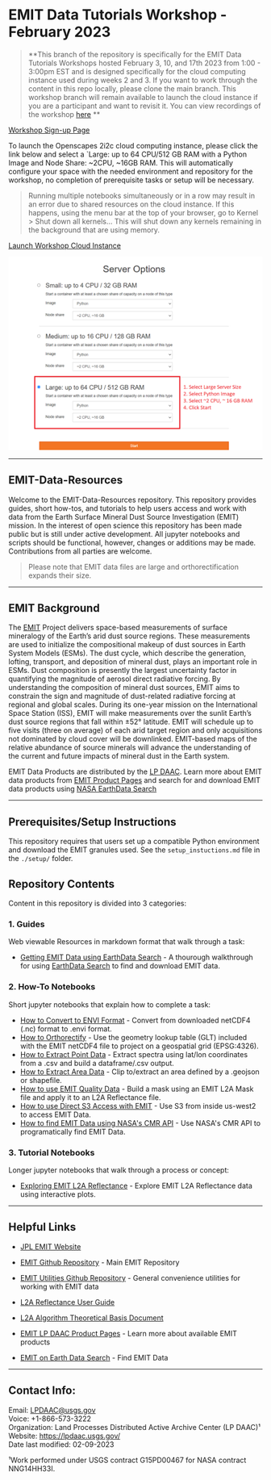 # EMIT Data Tutorials Workshop - February 2023

>**This branch of the repository is specifically for the EMIT Data Tutorials Workshops hosted February 3, 10, and 17th 2023 from 1:00 - 3:00pm EST and is designed specifically for the cloud computing instance used during weeks 2 and 3. If you want to work through the content in this repo locally, please clone the main branch. This workshop branch will remain available to launch the cloud instance if you are a participant and want to revisit it. You can view recordings of the workshop [here](https://www.youtube.com/playlist?list=PLO2yB4LGNlWrC5NdxeHMxyAxdwQhSypXe) **

[Workshop Sign-up Page](https://tinyurl.com/2tp3cx3t)

To launch the Openscapes 2i2c cloud computing instance, please click the link below and select a `Large: up to 64 CPU/512 GB RAM with a Python Image and Node Share: ~2CPU, ~16GB RAM. This will automatically configure your space with the needed environment and repository for the workshop, no completion of prerequisite tasks or setup will be necessary.

> Running multiple notebooks simultaneously or in a row may result in an error due to shared resources on the cloud instance. If this happens, using the menu bar at the top of your browser, go to Kernel > Shut down all kernels... This will shut down any kernels remaining in the background that are using memory.

[Launch Workshop Cloud Instance](https://openscapes.2i2c.cloud/hub/user-redirect/git-pull?repo=https%3A%2F%2Fgithub.com%2Fnasa%2FEMIT-Data-Resources&urlpath=lab%2Ftree%2FEMIT-Data-Resources%2F&branch=emit_workshop_feb2023)  

![Server Selection Figure](./data/figures/server_selection.png)

---  

## EMIT-Data-Resources  

Welcome to the EMIT-Data-Resources repository. This repository provides guides, short how-tos, and tutorials to help users access and work with data from the Earth Surface Mineral Dust Source Investigation (EMIT) mission. In the interest of open science this repository has been made public but is still under active development. All jupyter notebooks and scripts should be functional, however, changes or additions may be made. Contributions from all parties are welcome.

> Please note that EMIT data files are large and orthorectification expands their size.  

---

## EMIT Background  

The [EMIT](https://earth.jpl.nasa.gov/emit/) Project delivers space-based measurements of surface mineralogy of the Earth’s arid dust source regions. These measurements are used to initialize the compositional makeup of dust sources in Earth System Models (ESMs). The dust cycle, which describe the generation, lofting, transport, and deposition of mineral dust, plays an important role in ESMs.  Dust composition is presently the largest uncertainty factor in quantifying the magnitude of aerosol direct radiative forcing.  By understanding the composition of mineral dust sources, EMIT aims to constrain the sign and magnitude of dust-related radiative forcing at regional and global scales. During its one-year mission on the International Space Station (ISS), EMIT will make measurements over the sunlit Earth’s dust source regions that fall within ±52° latitude. EMIT will schedule up to five visits (three on average) of each arid target region and only acquisitions not dominated by cloud cover will be downlinked. EMIT-based maps of the relative abundance of source minerals will advance the understanding of the current and future impacts of mineral dust in the Earth system.  

EMIT Data Products are distributed by the [LP DAAC](https://lpdaac.usgs.gov/). Learn more about EMIT data products from [EMIT Product Pages](https://lpdaac.usgs.gov/product_search/?query=emit&status=Operational&view=cards&sort=title) and search for and download EMIT data products using [NASA EarthData Search](https://search.earthdata.nasa.gov/search?q=%22EMIT%22)

---

## Prerequisites/Setup Instructions

This repository requires that users set up a compatible Python environment and download the EMIT granules used. See the `setup_instuctions.md` file in the `./setup/` folder.

## Repository Contents  

Content in this repository is divided into 3 categories:  

### **1. Guides**  

Web viewable Resources in markdown format that walk through a task:  

+ [Getting EMIT Data using EarthData Search](/guides/Getting_EMIT_Data_using_EarthData_Search.md) - A thourough walkthrough for using [EarthData Search](https://search.earthdata.nasa.gov/search) to find and download EMIT data.

### **2. How-To Notebooks**

Short jupyter notebooks that explain how to complete a task:  

+ [How to Convert to ENVI Format](/how-tos/How_to_Convert_to_ENVI.ipynb) - Convert from downloaded netCDF4 (.nc) format to .envi format.
+ [How to Orthorectify](/how-tos/How_to_Orthorectify.ipynb) - Use the geometry lookup table (GLT) included with the EMIT netCDF4 file to project on a geospatial grid (EPSG:4326).
+ [How to Extract Point Data](/how-tos/How_to_Extract_Points.ipynb)  - Extract spectra using lat/lon coordinates from a .csv and build a dataframe/.csv output.
+ [How to Extract Area Data](/how-tos/How_to_Extract_Area.ipynb) - Clip to/extract an area defined by a .geojson or shapefile.
+ [How to use EMIT Quality Data](/how-tos/How_to_use_EMIT_Quality_data.ipynb) - Build a mask using an EMIT L2A Mask file and apply it to an L2A Reflectance file.
+ [How to use Direct S3 Access with EMIT](/how-tos/How_to_Direct_S3_Access.ipynb) - Use S3 from inside us-west2 to access EMIT Data.
+ [How to find EMIT Data using NASA's CMR API](/how-tos/How_to_find_EMIT_data_using_CMR_API.ipynb) - Use NASA's CMR API to programatically find EMIT Data.

### **3. Tutorial Notebooks**  

Longer jupyter notebooks that walk through a process or concept:  

+ [Exploring EMIT L2A Reflectance](/tutorials/Exploring_EMIT_L2A_Reflectance.ipynb) - Explore EMIT L2A Reflectance data using interactive plots.

---

## Helpful Links  

+ [JPL EMIT Website](https://earth.jpl.nasa.gov/emit/)  

+ [EMIT Github Repository](https://github.com/emit-sds) - Main EMIT Repository  

+ [EMIT Utilities Github Repository](https://github.com/emit-sds/emit-utils) - General convenience utilities for working with EMIT data

+ [L2A Reflectance User Guide](https://lpdaac.usgs.gov/documents/1569/EMITL2ARFL_User_Guide_v1.pdf)  

+ [L2A Algorithm Theoretical Basis Document](https://lpdaac.usgs.gov/documents/1571/EMITL2A_ATBD_v1.pdf)  

+ [EMIT LP DAAC Product Pages](https://lpdaac.usgs.gov/product_search/?query=emit&status=Operational&view=cards&sort=title) - Learn more about available EMIT products  

+ [EMIT on Earth Data Search](https://search.earthdata.nasa.gov/search?q=%22EMIT%22) - Find EMIT Data  

---

## Contact Info:  

Email: LPDAAC@usgs.gov  
Voice: +1-866-573-3222  
Organization: Land Processes Distributed Active Archive Center (LP DAAC)¹  
Website: <https://lpdaac.usgs.gov/>  
Date last modified: 02-09-2023  

¹Work performed under USGS contract G15PD00467 for NASA contract NNG14HH33I.  
